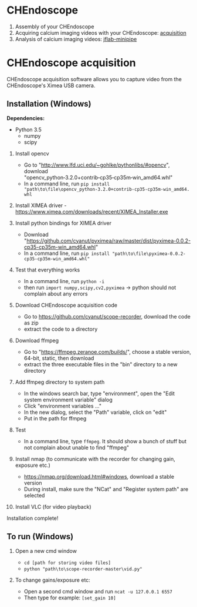 # CHEndoscope

1. Assembly of your CHEndoscope
2. Acquiring calcium imaging videos with your CHEndoscope: [acquisition](ttps://github.com/jf-lab/chendoscope)
3. Analysis of calcium imaging videos: [jflab-minipipe](https://github.com/jf-lab/jflab-minipipe)


# CHEndoscope acquisition

CHEndoscope acquisition software allows you to capture video from the CHEndoscope's Ximea USB camera.

## Installation (Windows)

**Dependencies:**

- Python 3.5
  - numpy
  - scipy

1. Install opencv
	- Go to "http://www.lfd.uci.edu/~gohlke/pythonlibs/#opencv", download "opencv_python‑3.2.0+contrib‑cp35‑cp35m‑win_amd64.whl"
	- In a command line, run 
		`pip install "path\to\file\opencv_python‑3.2.0+contrib‑cp35‑cp35m‑win_amd64.whl`

2. Install XIMEA driver - https://www.ximea.com/downloads/recent/XIMEA_Installer.exe

3. Install python bindings for XIMEA driver
	- Download "https://github.com/cyanut/pyximea/raw/master/dist/pyximea-0.0.2-cp35-cp35m-win_amd64.whl"
	- In a command line, run
		`pip install "path\to\file\pyximea-0.0.2-cp35-cp35m-win_amd64.whl"`

4. Test that everything works
	- In a command line, run
		`python -i`
	- then run
		`import numpy,scipy,cv2,pyximea`
	-> python should not complain about any errors

5. Download CHEndoscope acquisition code
	- Go to https://github.com/cyanut/scope-recorder, download the code as zip
	- extract the code to a directory 

6. Download ffmpeg
	- Go to "https://ffmpeg.zeranoe.com/builds/", choose a stable version, 64-bit, static, then download
	- extract the three executable files in the "bin" directory to a new directory

7. Add ffmpeg directory to system path
	- In the windows search bar, type "environment", open the "Edit system environment variable" dialog
	- Click "environment variables ..."
	- In the new dialog, select the "Path" variable, click on "edit"
	- Put in the path for ffmpeg
8. Test
	- In a command line, type `ffmpeg`. It should show a bunch of stuff but not complain about unable to find "ffmpeg"

9. Install nmap (to communicate with the recorder for changing gain, exposure etc.)
	- https://nmap.org/download.html#windows, download a stable version
	- During install, make sure the "NCat" and "Register system path" are selected

10. Install VLC (for video playback)

Installation complete!

## To run (Windows)

1. Open a new cmd window
    - `cd [path for storing video files]`
    - `python "path\to\scope-recorder-master\vid.py"`

2. To change gains/exposure etc:
    - Open a second cmd window and run 
		`ncat -u 127.0.0.1 6557`
    - Then type for example:
		`[set_gain 10]`

